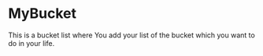 # MyBucket
This is a bucket list where You add your list of the bucket which you want to do in your life.

